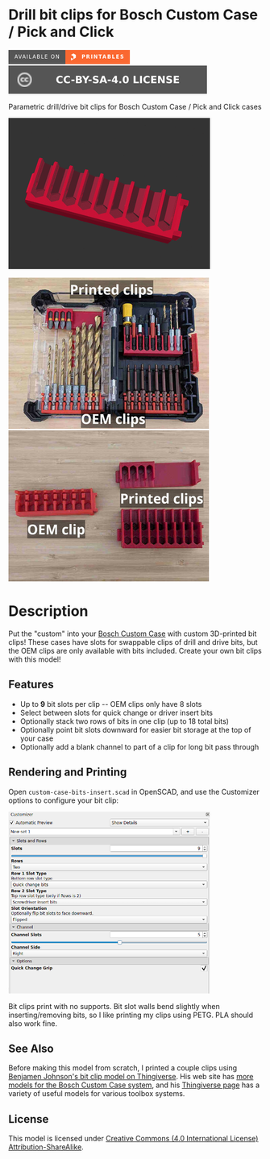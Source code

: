 # Drill bit clips for Bosch Custom Case / Pick and Click

[![Available on Printables][printables-badge]][printables-model]
[![CC-BY-SA-4.0 license][license-badge]][license]

Parametric drill/drive bit clips for Bosch Custom Case / Pick and Click cases

![Bit clip options animation](images/readme/demo-bits-insert.gif)

![Photo of bit clips in case](images/readme/photo-case-bit-inserts.jpg)
![Photo of loose bit clips](images/readme/photo-loose-bit-inserts.jpg)

# Description

Put the "custom" into your [Bosch Custom Case][bosch-custom-case] with custom
3D-printed bit clips! These cases have slots for swappable clips of drill and
drive bits, but the OEM clips are only available with bits included. Create your
own bit clips with this model!

## Features

* Up to **9** bit slots per clip -- OEM clips only have 8 slots
* Select between slots for quick change or driver insert bits
* Optionally stack two rows of bits in one clip (up to 18 total bits)
* Optionally point bit slots downward for easier bit storage at the top of your
  case
* Optionally add a blank channel to part of a clip for long bit pass through

## Rendering and Printing

Open `custom-case-bits-insert.scad` in OpenSCAD, and use the Customizer options
to configure your bit clip:

![Customizer screenshot](images/readme/customizer-screenshot.png)

Bit clips print with no supports. Bit slot walls bend slightly when
inserting/removing bits, so I like printing my clips using PETG. PLA should also
work fine.

## See Also

Before making this model from scratch, I printed a couple clips using
[Benjamen Johnson's bit clip model on
Thingiverse][bosch-custom-case-system-insert-by-benjamenjohnson].
His web site has
[more models for the Bosch Custom Case system][benjamenjohnson-web-site], and
his [Thingiverse page][benjamenjohnson-thingiverse] has a variety of useful
models for various toolbox systems.

## License

This model is licensed under [Creative Commons (4.0 International License) Attribution-ShareAlike][license].


[benjamenjohnson-thingiverse]: https://www.thingiverse.com/benjamenjohnson/designs
[benjamenjohnson-web-site]: https://3dprints.electronsmith.com/?s=bosch+custom+case
[bosch-custom-case-system-insert-by-benjamenjohnson]: https://www.thingiverse.com/thing:3440818
[bosch-custom-case]: https://www.boschtools.com/us/en/boschtools-ocs/custom-case-system-35868-c/
[license-badge]: /_static/license-badge-cc-by-sa-4.0.svg
[license]: http://creativecommons.org/licenses/by-sa/4.0/
[printables-badge]: /_static/printables-badge.png
[printables-model]: https://www.printables.com/model/641652
